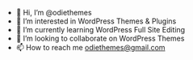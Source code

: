 - 👋 Hi, I’m @odiethemes
- 👀 I’m interested in WordPress Themes & Plugins
- 🌱 I’m currently learning WordPress Full Site Editing 
- 💞️ I’m looking to collaborate on WordPress Themes
- 📫 How to reach me odiethemes@gmail.com

<!---
odiethemes/odiethemes is a ✨ special ✨ repository because its `README.md` (this file) appears on your GitHub profile.
You can click the Preview link to take a look at your changes.
--->
